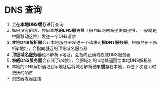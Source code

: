 # DNS 查询

1. 会在**本地DNS缓存**进行查询
2. 如果没有的话，会向**本地的DNS服务器**（由互联网网络提供商提供，一般就是中国移动这种）发送一个DNS请求
3. **本地DNS解析器**会让本地服务器发送一个请求到**根DNS服务器**，根服务器不解析ip地址，会指向就近的顶级域名服务器
4. **顶级域名服务器**也不解析ip地址，会指向正确的权威DNS服务器
5. **权威DNS服务器**会存储了ip地址，会把域名的ip地址返回给本地DNS解析器
6. 本地的DNS解析器收到ip地址后将域名解析结果**缓存**在本地，以便下次访问时更快的响应
7. 浏览器发起连接



